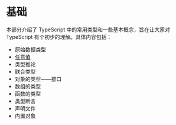 # 基础

本部分介绍了 TypeScript 中的常用类型和一些基本概念，旨在让大家对 TypeScript 有个初步的理解。具体内容包括：

- 原始数据类型
- [任意值](https://ts.xcatliu.com/basics/any.html)
- 类型推论
- 联合类型
- 对象的类型——接口
- 数组的类型
- 函数的类型
- 类型断言
- 声明文件
- 内置对象
